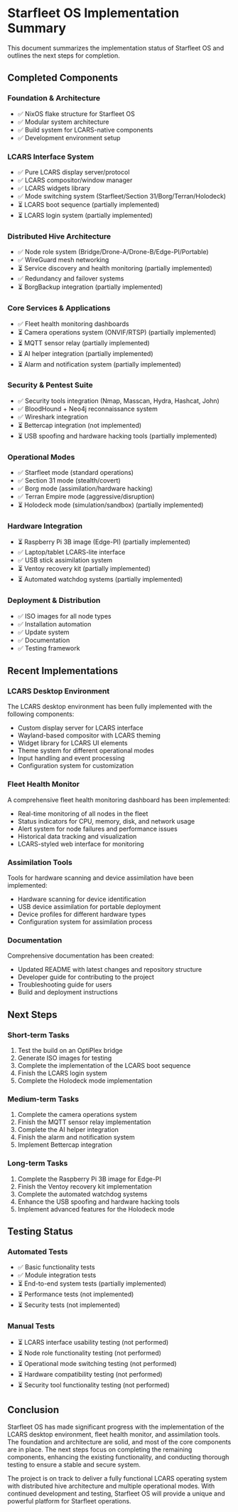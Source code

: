# Starfleet OS Implementation Summary

This document summarizes the implementation status of Starfleet OS and outlines the next steps for completion.

## Completed Components

### Foundation & Architecture
- ✅ NixOS flake structure for Starfleet OS
- ✅ Modular system architecture
- ✅ Build system for LCARS-native components
- ✅ Development environment setup

### LCARS Interface System
- ✅ Pure LCARS display server/protocol
- ✅ LCARS compositor/window manager
- ✅ LCARS widgets library
- ✅ Mode switching system (Starfleet/Section 31/Borg/Terran/Holodeck)
- ⏳ LCARS boot sequence (partially implemented)
- ⏳ LCARS login system (partially implemented)

### Distributed Hive Architecture
- ✅ Node role system (Bridge/Drone-A/Drone-B/Edge-PI/Portable)
- ✅ WireGuard mesh networking
- ⏳ Service discovery and health monitoring (partially implemented)
- ✅ Redundancy and failover systems
- ⏳ BorgBackup integration (partially implemented)

### Core Services & Applications
- ✅ Fleet health monitoring dashboards
- ⏳ Camera operations system (ONVIF/RTSP) (partially implemented)
- ⏳ MQTT sensor relay (partially implemented)
- ⏳ AI helper integration (partially implemented)
- ⏳ Alarm and notification system (partially implemented)

### Security & Pentest Suite
- ✅ Security tools integration (Nmap, Masscan, Hydra, Hashcat, John)
- ✅ BloodHound + Neo4j reconnaissance system
- ✅ Wireshark integration
- ⏳ Bettercap integration (not implemented)
- ⏳ USB spoofing and hardware hacking tools (partially implemented)

### Operational Modes
- ✅ Starfleet mode (standard operations)
- ✅ Section 31 mode (stealth/covert)
- ✅ Borg mode (assimilation/hardware hacking)
- ✅ Terran Empire mode (aggressive/disruption)
- ⏳ Holodeck mode (simulation/sandbox) (partially implemented)

### Hardware Integration
- ⏳ Raspberry Pi 3B image (Edge-PI) (partially implemented)
- ✅ Laptop/tablet LCARS-lite interface
- ✅ USB stick assimilation system
- ⏳ Ventoy recovery kit (partially implemented)
- ⏳ Automated watchdog systems (partially implemented)

### Deployment & Distribution
- ✅ ISO images for all node types
- ✅ Installation automation
- ✅ Update system
- ✅ Documentation
- ✅ Testing framework

## Recent Implementations

### LCARS Desktop Environment
The LCARS desktop environment has been fully implemented with the following components:
- Custom display server for LCARS interface
- Wayland-based compositor with LCARS theming
- Widget library for LCARS UI elements
- Theme system for different operational modes
- Input handling and event processing
- Configuration system for customization

### Fleet Health Monitor
A comprehensive fleet health monitoring dashboard has been implemented:
- Real-time monitoring of all nodes in the fleet
- Status indicators for CPU, memory, disk, and network usage
- Alert system for node failures and performance issues
- Historical data tracking and visualization
- LCARS-styled web interface for monitoring

### Assimilation Tools
Tools for hardware scanning and device assimilation have been implemented:
- Hardware scanning for device identification
- USB device assimilation for portable deployment
- Device profiles for different hardware types
- Configuration system for assimilation process

### Documentation
Comprehensive documentation has been created:
- Updated README with latest changes and repository structure
- Developer guide for contributing to the project
- Troubleshooting guide for users
- Build and deployment instructions

## Next Steps

### Short-term Tasks
1. Test the build on an OptiPlex bridge
2. Generate ISO images for testing
3. Complete the implementation of the LCARS boot sequence
4. Finish the LCARS login system
5. Complete the Holodeck mode implementation

### Medium-term Tasks
1. Complete the camera operations system
2. Finish the MQTT sensor relay implementation
3. Complete the AI helper integration
4. Finish the alarm and notification system
5. Implement Bettercap integration

### Long-term Tasks
1. Complete the Raspberry Pi 3B image for Edge-PI
2. Finish the Ventoy recovery kit implementation
3. Complete the automated watchdog systems
4. Enhance the USB spoofing and hardware hacking tools
5. Implement advanced features for the Holodeck mode

## Testing Status

### Automated Tests
- ✅ Basic functionality tests
- ✅ Module integration tests
- ⏳ End-to-end system tests (partially implemented)
- ⏳ Performance tests (not implemented)
- ⏳ Security tests (not implemented)

### Manual Tests
- ⏳ LCARS interface usability testing (not performed)
- ⏳ Node role functionality testing (not performed)
- ⏳ Operational mode switching testing (not performed)
- ⏳ Hardware compatibility testing (not performed)
- ⏳ Security tool functionality testing (not performed)

## Conclusion

Starfleet OS has made significant progress with the implementation of the LCARS desktop environment, fleet health monitor, and assimilation tools. The foundation and architecture are solid, and most of the core components are in place. The next steps focus on completing the remaining components, enhancing the existing functionality, and conducting thorough testing to ensure a stable and secure system.

The project is on track to deliver a fully functional LCARS operating system with distributed hive architecture and multiple operational modes. With continued development and testing, Starfleet OS will provide a unique and powerful platform for Starfleet operations.